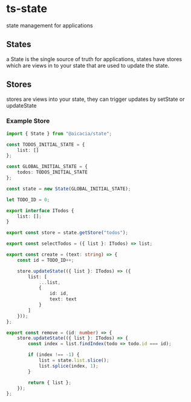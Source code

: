 # ts-state

state management for applications

## States

a State is the single source of truth for applications, states have stores which are views in to your state that are used to update the state.

## Stores

stores are views into your state, they can trigger updates by setState or updateState

### Example Store

```typescript
import { State } from "@aicacia/state";

const TODOS_INITIAL_STATE = {
    list: []
};

const GLOBAL_INITIAL_STATE = {
    todos: TODOS_INITIAL_STATE
};

const state = new State(GLOBAL_INITIAL_STATE);

let TODO_ID = 0;

export interface ITodos {
    list: [];
}

export const store = state.getStore("todos");

export const selectTodos = ({ list }: ITodos) => list;

export const create = (text: string) => {
    const id = TODO_ID++;

    store.updateState(({ list }: ITodos) => ({
        list: [
            ...list,
            {
                id: id,
                text: text
            }
        ]
    }));
};

export const remove = (id: number) => {
    store.updateState(({ list }: ITodos) => {
        const index = list.findIndex(todo => todo.id === id);

        if (index !== -1) {
            list = state.list.slice();
            list.splice(index, 1);
        }

        return { list };
    });
};
```
